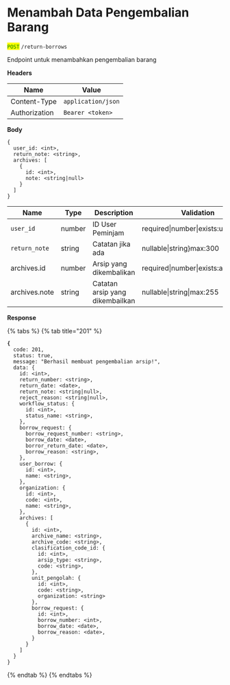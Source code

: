 # Menambah Data Pengembalian Barang

<mark style="color:green;">`POST`</mark> `/return-borrows`

Endpoint untuk menambahkan pengembalian barang

**Headers**

| Name          | Value              |
| ------------- | ------------------ |
| Content-Type  | `application/json` |
| Authorization | `Bearer <token>`   |

**Body**

```
{
  user_id: <int>,
  return_note: <string>,
  archives: [
    {
      id: <int>,
      note: <string|null>
    }
  ]
}
```

| Name          | Type   | Description                     | Validation                           |
| ------------- | ------ | ------------------------------- | ------------------------------------ |
| `user_id`     | number | ID User Peminjam                | required\|number\|exists:users.id    |
| `return_note` | string | Catatan jika ada                | nullable\|string}max:300             |
| archives.id   | number | Arsip yang dikembalikan         | required\|number\|exists:archives,id |
| archives.note | string | Catatan arsip yang dikembailkan | nullable\|string\|max:255            |

**Response**

{% tabs %}
{% tab title="201" %}
<pre class="language-json"><code class="lang-json"><strong>{
</strong>  code: 201,
  status: true,
  message: "Berhasil membuat pengembalian arsip!",
  data: {
    id: &#x3C;int>,
    return_number: &#x3C;string>,
    return_date: &#x3C;date>,
    return_note: &#x3C;string|null>,
    reject_reason: &#x3C;string|null>,
    workflow_status: {
      id: &#x3C;int>,
      status_name: &#x3C;string>,
    },
    borrow_request: {
      borrow_request_number: &#x3C;string>,
      borrow_date: &#x3C;date>,
      borror_return_date: &#x3C;date>,
      borrow_reason: &#x3C;string>,
    },
    user_borrow: {
      id: &#x3C;int>,
      name: &#x3C;string>,
    },
    organization: {
      id: &#x3C;int>,
      code: &#x3C;int>,
      name: &#x3C;string>,
    },
    archives: [
      {
        id: &#x3C;int>,
        archive_name: &#x3C;string>,
        archive_code: &#x3C;string>,
        clasification_code_id: {
          id: &#x3C;int>,
          arsip_type: &#x3C;string>,
          code: &#x3C;string>,
        },
        unit_pengolah: {
          id: &#x3C;int>,
          code: &#x3C;string>,
          organization: &#x3C;string>
        },
        borrow_request: {
          id: &#x3C;int>,
          borrow_number: &#x3C;int>,
          borrow_date: &#x3C;date>,
          borrow_reason: &#x3C;date>,
        }
      }
    ]
  }
}
</code></pre>
{% endtab %}
{% endtabs %}
